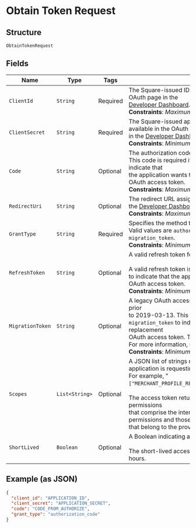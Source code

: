
# Obtain Token Request

## Structure

`ObtainTokenRequest`

## Fields

| Name | Type | Tags | Description | Getter |
|  --- | --- | --- | --- | --- |
| `ClientId` | `String` | Required | The Square-issued ID of your application, which is available in the OAuth page in the<br>[Developer Dashboard](../../https://developer.squareup.com/apps).<br>**Constraints**: *Maximum Length*: `191` | String getClientId() |
| `ClientSecret` | `String` | Required | The Square-issued application secret for your application, which is available in the OAuth page<br>in the [Developer Dashboard](../../https://developer.squareup.com/apps).<br>**Constraints**: *Minimum Length*: `2`, *Maximum Length*: `1024` | String getClientSecret() |
| `Code` | `String` | Optional | The authorization code to exchange.<br>This code is required if `grant_type` is set to `authorization_code` to indicate that<br>the application wants to exchange an authorization code for an OAuth access token.<br>**Constraints**: *Maximum Length*: `191` | String getCode() |
| `RedirectUri` | `String` | Optional | The redirect URL assigned in the OAuth page for your application in the [Developer Dashboard](../../https://developer.squareup.com/apps).<br>**Constraints**: *Maximum Length*: `2048` | String getRedirectUri() |
| `GrantType` | `String` | Required | Specifies the method to request an OAuth access token.<br>Valid values are `authorization_code`, `refresh_token`, and `migration_token`.<br>**Constraints**: *Minimum Length*: `10`, *Maximum Length*: `20` | String getGrantType() |
| `RefreshToken` | `String` | Optional | A valid refresh token for generating a new OAuth access token.<br><br>A valid refresh token is required if `grant_type` is set to `refresh_token`<br>to indicate that the application wants a replacement for an expired OAuth access token.<br>**Constraints**: *Minimum Length*: `2`, *Maximum Length*: `1024` | String getRefreshToken() |
| `MigrationToken` | `String` | Optional | A legacy OAuth access token obtained using a Connect API version prior<br>to 2019-03-13. This parameter is required if `grant_type` is set to<br>`migration_token` to indicate that the application wants to get a replacement<br>OAuth access token. The response also returns a refresh token.<br>For more information, see [Migrate to Using Refresh Tokens](../../https://developer.squareup.com/docs/oauth-api/migrate-to-refresh-tokens).<br>**Constraints**: *Minimum Length*: `2`, *Maximum Length*: `1024` | String getMigrationToken() |
| `Scopes` | `List<String>` | Optional | A JSON list of strings representing the permissions that the application is requesting.<br>For example, "`["MERCHANT_PROFILE_READ","PAYMENTS_READ","BANK_ACCOUNTS_READ"]`".<br><br>The access token returned in the response is granted the permissions<br>that comprise the intersection between the requested list of permissions and those<br>that belong to the provided refresh token. | List<String> getScopes() |
| `ShortLived` | `Boolean` | Optional | A Boolean indicating a request for a short-lived access token.<br><br>The short-lived access token returned in the response expires in 24 hours. | Boolean getShortLived() |

## Example (as JSON)

```json
{
  "client_id": "APPLICATION_ID",
  "client_secret": "APPLICATION_SECRET",
  "code": "CODE_FROM_AUTHORIZE",
  "grant_type": "authorization_code"
}
```

